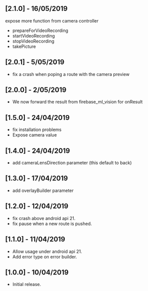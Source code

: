 ## [2.1.0] - 16/05/2019

expose more function from camera controller
- prepareForVideoRecording
- startVideoRecording
- stopVideoRecording
- takePicture

## [2.0.1] - 5/05/2019

* fix a crash when poping a route with the camera preview

## [2.0.0] - 2/05/2019

* We now forward the result from firebase_ml_vision for onResult

## [1.5.0] - 24/04/2019

* fix installation problems
* Expose camera value

## [1.4.0] - 24/04/2019

* add cameraLensDirection parameter (this default to back)

## [1.3.0] - 17/04/2019

* add overlayBuilder parameter

## [1.2.0] - 12/04/2019

* fix crash above android api 21.
* fix pause when a new route is pushed.

## [1.1.0] - 11/04/2019

* Allow usage under android api 21.
* Add error type on error builder.

## [1.0.0] - 10/04/2019

* Initial release.
